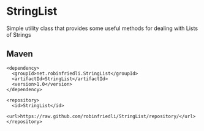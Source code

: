 # StringList
Simple utility class that provides some useful methods for dealing with Lists of Strings

## Maven

    <dependency>
      <groupId>net.robinfriedli.StringList</groupId>
      <artifactId>StringList</artifactId>
      <version>1.0</version>
    </dependency>

    <repository>
      <id>StringList</id>
      <url>https://raw.github.com/robinfriedli/StringList/repository/</url>
    </repository>
